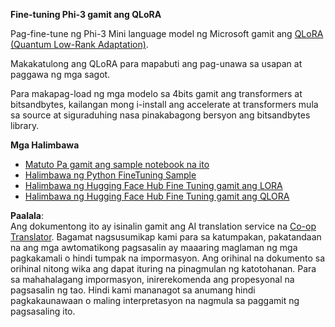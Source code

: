 <!--
CO_OP_TRANSLATOR_METADATA:
{
  "original_hash": "54b6b824568d4decb574b9e117c4f5f7",
  "translation_date": "2025-05-09T21:53:12+00:00",
  "source_file": "md/03.FineTuning/FineTuning_Qlora.md",
  "language_code": "tl"
}
-->
**Fine-tuning Phi-3 gamit ang QLoRA**

Pag-fine-tune ng Phi-3 Mini language model ng Microsoft gamit ang [QLoRA (Quantum Low-Rank Adaptation)](https://github.com/artidoro/qlora).

Makakatulong ang QLoRA para mapabuti ang pag-unawa sa usapan at paggawa ng mga sagot.

Para makapag-load ng mga modelo sa 4bits gamit ang transformers at bitsandbytes, kailangan mong i-install ang accelerate at transformers mula sa source at siguraduhing nasa pinakabagong bersyon ang bitsandbytes library.

**Mga Halimbawa**
- [Matuto Pa gamit ang sample notebook na ito](../../../../code/03.Finetuning/Phi_3_Inference_Finetuning.ipynb)
- [Halimbawa ng Python FineTuning Sample](../../../../code/03.Finetuning/FineTrainingScript.py)
- [Halimbawa ng Hugging Face Hub Fine Tuning gamit ang LORA](../../../../code/03.Finetuning/Phi-3-finetune-lora-python.ipynb)
- [Halimbawa ng Hugging Face Hub Fine Tuning gamit ang QLORA](../../../../code/03.Finetuning/Phi-3-finetune-qlora-python.ipynb)

**Paalala**:  
Ang dokumentong ito ay isinalin gamit ang AI translation service na [Co-op Translator](https://github.com/Azure/co-op-translator). Bagamat nagsusumikap kami para sa katumpakan, pakatandaan na ang mga awtomatikong pagsasalin ay maaaring maglaman ng mga pagkakamali o hindi tumpak na impormasyon. Ang orihinal na dokumento sa orihinal nitong wika ang dapat ituring na pinagmulan ng katotohanan. Para sa mahahalagang impormasyon, inirerekomenda ang propesyonal na pagsasalin ng tao. Hindi kami mananagot sa anumang hindi pagkakaunawaan o maling interpretasyon na nagmula sa paggamit ng pagsasaling ito.
